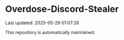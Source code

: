 # Overdose-Discord-Stealer

Last updated: 2025-05-29 01:07:26

This repository is automatically maintained.
